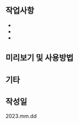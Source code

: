 <!-- 
1. 제목은 50자 이내
2. 장황하게 설명하지 않고 간단하게 기술
3. 과거 시제 사용 X 
4. 명사형 어미 사용

* 제목양식
[태그] 제목 #이슈번호
태그 첫 글자는 대문자로
예시) [Feat] 로그인 기능 구현 #32

* 제목 태그 종류
[Feat] 새로운 기능 추가
[Fix] 버그 수정
[Docs] 문서 수정
[Style] 코드 포맷팅, 세미콜론 누락, 코드 변경이 없는 경우
[Design] CSS 등 사용자 UI 디자인 변경
[Refactor] 코드 리팩토링
[Test] 테스트 코드, 리팩토링 테스트 코드 추가
[Chore] 빌드 업무 수정, 패키지 매니저 수정


* 작성 후 이슈, 라벨, 마일스톤 등 연결하기
* Assignees : 작업자
-->


## 작업사항
<!-- 작업한 내용 작성 -->
- 
- 
- 

## 미리보기 및 사용방법
<!-- 미리보기 파일 첨부와 함께 사용 방법 작성. 이미지, 동영상 등 작업 내용을 확인할 수 있는 파일 첨부 -->


## 기타
<!-- 필요한 경우 작성 -->


## 작성일
<!-- 풀 리퀘스트 작성한 날짜 작성 yyyy.mm.dd -->
2023.mm.dd
